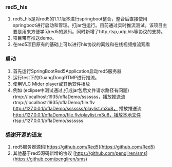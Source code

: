 ### red5_hls

1. red5_hls是对red5的1.1.1版本进行springboot整合，整合后直接使用springboot进行启动和管理。打jar包运行。目前通过实时推流测试。该项目主要是用来方便学习red5的源码。同时新增了http,rtsp,udp,hls等协议的支持。
2. 项目带有推送demo。
3. 在red5项目原有的基础上可以进行hls协议的离线和在线视频推流观看

### 启动

1. 首先运行SpringBootRed5Application启动red5服务器
2. 运行test下的GuangDongRTMP进行推流。
3. 使用VLC Mider player或其他软件播放 
4. 例如 (eclipse中测试通过,打成jar包后文件请求路径有问题)
rtmp://localhost:1935/oflaDemo/sssssss，播放推送流
rtmp://localhost:1935/oflaDemo/file.flv
http://127.0.0.1/oflaDemo/sssssss/playlist.m3u8， 播放推送流
http://127.0.0.1/oflaDemo/file.flv/playlist.m3u8，播放本地文件
rtsp://127.0.0.1/oflaDemo/sssssss 

### 感谢开源的道友

1. red5服务器源码[https://github.com/Red5](https://github.com/Red5)
2. 其他基于red5源码新增的协议 [https://github.com/pengliren/sms](https://github.com/pengliren/sms)
 

